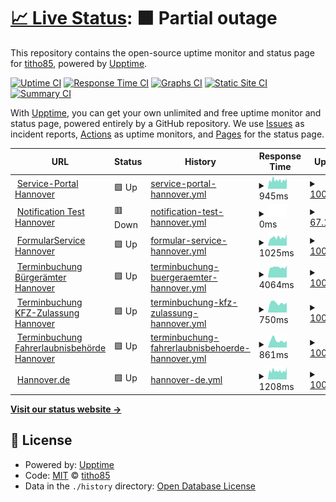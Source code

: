# [📈 Live Status](https://titho85.github.io/serviceportal-hannover-status): <!--live status--> **🟧 Partial outage**

This repository contains the open-source uptime monitor and status page for [titho85](https://titho85.github.io/serviceportal-hannover-status), powered by [Upptime](https://github.com/upptime/upptime).

[![Uptime CI](https://github.com/titho85/serviceportal-hannover-status/workflows/Uptime%20CI/badge.svg)](https://github.com/titho85/serviceportal-hannover-status/actions?query=workflow%3A%22Uptime+CI%22)
[![Response Time CI](https://github.com/titho85/serviceportal-hannover-status/workflows/Response%20Time%20CI/badge.svg)](https://github.com/titho85/serviceportal-hannover-status/actions?query=workflow%3A%22Response+Time+CI%22)
[![Graphs CI](https://github.com/titho85/serviceportal-hannover-status/workflows/Graphs%20CI/badge.svg)](https://github.com/titho85/serviceportal-hannover-status/actions?query=workflow%3A%22Graphs+CI%22)
[![Static Site CI](https://github.com/titho85/serviceportal-hannover-status/workflows/Static%20Site%20CI/badge.svg)](https://github.com/titho85/serviceportal-hannover-status/actions?query=workflow%3A%22Static+Site+CI%22)
[![Summary CI](https://github.com/titho85/serviceportal-hannover-status/workflows/Summary%20CI/badge.svg)](https://github.com/titho85/serviceportal-hannover-status/actions?query=workflow%3A%22Summary+CI%22)

With [Upptime](https://upptime.js.org), you can get your own unlimited and free uptime monitor and status page, powered entirely by a GitHub repository. We use [Issues](https://github.com/titho85/serviceportal-hannover-status/issues) as incident reports, [Actions](https://github.com/titho85/serviceportal-hannover-status/actions) as uptime monitors, and [Pages](https://titho85.github.io/serviceportal-hannover-status) for the status page.

<!--start: status pages-->
<!-- This summary is generated by Upptime (https://github.com/upptime/upptime) -->
<!-- Do not edit this manually, your changes will be overwritten -->
<!-- prettier-ignore -->
| URL | Status | History | Response Time | Uptime |
| --- | ------ | ------- | ------------- | ------ |
| <img alt="" src="https://serviceportal.hannover-stadt.de/favicon.ico" height="13"> [Service-Portal Hannover](https://serviceportal.hannover-stadt.de) | 🟩 Up | [service-portal-hannover.yml](https://github.com/titho85/serviceportal-hannover-status/commits/HEAD/history/service-portal-hannover.yml) | <details><summary><img alt="Response time graph" src="./graphs/service-portal-hannover/response-time-week.png" height="20"> 945ms</summary><br><a href="https://titho85.github.io/serviceportal-hannover-status/history/service-portal-hannover"><img alt="Response time 945" src="https://img.shields.io/endpoint?url=https%3A%2F%2Fraw.githubusercontent.com%2Ftitho85%2Fserviceportal-hannover-status%2FHEAD%2Fapi%2Fservice-portal-hannover%2Fresponse-time.json"></a><br><a href="https://titho85.github.io/serviceportal-hannover-status/history/service-portal-hannover"><img alt="24-hour response time 927" src="https://img.shields.io/endpoint?url=https%3A%2F%2Fraw.githubusercontent.com%2Ftitho85%2Fserviceportal-hannover-status%2FHEAD%2Fapi%2Fservice-portal-hannover%2Fresponse-time-day.json"></a><br><a href="https://titho85.github.io/serviceportal-hannover-status/history/service-portal-hannover"><img alt="7-day response time 945" src="https://img.shields.io/endpoint?url=https%3A%2F%2Fraw.githubusercontent.com%2Ftitho85%2Fserviceportal-hannover-status%2FHEAD%2Fapi%2Fservice-portal-hannover%2Fresponse-time-week.json"></a><br><a href="https://titho85.github.io/serviceportal-hannover-status/history/service-portal-hannover"><img alt="30-day response time 945" src="https://img.shields.io/endpoint?url=https%3A%2F%2Fraw.githubusercontent.com%2Ftitho85%2Fserviceportal-hannover-status%2FHEAD%2Fapi%2Fservice-portal-hannover%2Fresponse-time-month.json"></a><br><a href="https://titho85.github.io/serviceportal-hannover-status/history/service-portal-hannover"><img alt="1-year response time 945" src="https://img.shields.io/endpoint?url=https%3A%2F%2Fraw.githubusercontent.com%2Ftitho85%2Fserviceportal-hannover-status%2FHEAD%2Fapi%2Fservice-portal-hannover%2Fresponse-time-year.json"></a></details> | <details><summary><a href="https://titho85.github.io/serviceportal-hannover-status/history/service-portal-hannover">100.00%</a></summary><a href="https://titho85.github.io/serviceportal-hannover-status/history/service-portal-hannover"><img alt="All-time uptime 100.00%" src="https://img.shields.io/endpoint?url=https%3A%2F%2Fraw.githubusercontent.com%2Ftitho85%2Fserviceportal-hannover-status%2FHEAD%2Fapi%2Fservice-portal-hannover%2Fuptime.json"></a><br><a href="https://titho85.github.io/serviceportal-hannover-status/history/service-portal-hannover"><img alt="24-hour uptime 100.00%" src="https://img.shields.io/endpoint?url=https%3A%2F%2Fraw.githubusercontent.com%2Ftitho85%2Fserviceportal-hannover-status%2FHEAD%2Fapi%2Fservice-portal-hannover%2Fuptime-day.json"></a><br><a href="https://titho85.github.io/serviceportal-hannover-status/history/service-portal-hannover"><img alt="7-day uptime 100.00%" src="https://img.shields.io/endpoint?url=https%3A%2F%2Fraw.githubusercontent.com%2Ftitho85%2Fserviceportal-hannover-status%2FHEAD%2Fapi%2Fservice-portal-hannover%2Fuptime-week.json"></a><br><a href="https://titho85.github.io/serviceportal-hannover-status/history/service-portal-hannover"><img alt="30-day uptime 100.00%" src="https://img.shields.io/endpoint?url=https%3A%2F%2Fraw.githubusercontent.com%2Ftitho85%2Fserviceportal-hannover-status%2FHEAD%2Fapi%2Fservice-portal-hannover%2Fuptime-month.json"></a><br><a href="https://titho85.github.io/serviceportal-hannover-status/history/service-portal-hannover"><img alt="1-year uptime 100.00%" src="https://img.shields.io/endpoint?url=https%3A%2F%2Fraw.githubusercontent.com%2Ftitho85%2Fserviceportal-hannover-status%2FHEAD%2Fapi%2Fservice-portal-hannover%2Fuptime-year.json"></a></details>
| <img alt="" src="https://serviceportal.hannover-stadt.de/favicon.ico" height="13"> [Notification Test Hannover](https://serviceportal.hannover-stadt.de:8443) | 🟥 Down | [notification-test-hannover.yml](https://github.com/titho85/serviceportal-hannover-status/commits/HEAD/history/notification-test-hannover.yml) | <details><summary><img alt="Response time graph" src="./graphs/notification-test-hannover/response-time-week.png" height="20"> 0ms</summary><br><a href="https://titho85.github.io/serviceportal-hannover-status/history/notification-test-hannover"><img alt="Response time 0" src="https://img.shields.io/endpoint?url=https%3A%2F%2Fraw.githubusercontent.com%2Ftitho85%2Fserviceportal-hannover-status%2FHEAD%2Fapi%2Fnotification-test-hannover%2Fresponse-time.json"></a><br><a href="https://titho85.github.io/serviceportal-hannover-status/history/notification-test-hannover"><img alt="24-hour response time 0" src="https://img.shields.io/endpoint?url=https%3A%2F%2Fraw.githubusercontent.com%2Ftitho85%2Fserviceportal-hannover-status%2FHEAD%2Fapi%2Fnotification-test-hannover%2Fresponse-time-day.json"></a><br><a href="https://titho85.github.io/serviceportal-hannover-status/history/notification-test-hannover"><img alt="7-day response time 0" src="https://img.shields.io/endpoint?url=https%3A%2F%2Fraw.githubusercontent.com%2Ftitho85%2Fserviceportal-hannover-status%2FHEAD%2Fapi%2Fnotification-test-hannover%2Fresponse-time-week.json"></a><br><a href="https://titho85.github.io/serviceportal-hannover-status/history/notification-test-hannover"><img alt="30-day response time 0" src="https://img.shields.io/endpoint?url=https%3A%2F%2Fraw.githubusercontent.com%2Ftitho85%2Fserviceportal-hannover-status%2FHEAD%2Fapi%2Fnotification-test-hannover%2Fresponse-time-month.json"></a><br><a href="https://titho85.github.io/serviceportal-hannover-status/history/notification-test-hannover"><img alt="1-year response time 0" src="https://img.shields.io/endpoint?url=https%3A%2F%2Fraw.githubusercontent.com%2Ftitho85%2Fserviceportal-hannover-status%2FHEAD%2Fapi%2Fnotification-test-hannover%2Fresponse-time-year.json"></a></details> | <details><summary><a href="https://titho85.github.io/serviceportal-hannover-status/history/notification-test-hannover">67.10%</a></summary><a href="https://titho85.github.io/serviceportal-hannover-status/history/notification-test-hannover"><img alt="All-time uptime 67.10%" src="https://img.shields.io/endpoint?url=https%3A%2F%2Fraw.githubusercontent.com%2Ftitho85%2Fserviceportal-hannover-status%2FHEAD%2Fapi%2Fnotification-test-hannover%2Fuptime.json"></a><br><a href="https://titho85.github.io/serviceportal-hannover-status/history/notification-test-hannover"><img alt="24-hour uptime 67.10%" src="https://img.shields.io/endpoint?url=https%3A%2F%2Fraw.githubusercontent.com%2Ftitho85%2Fserviceportal-hannover-status%2FHEAD%2Fapi%2Fnotification-test-hannover%2Fuptime-day.json"></a><br><a href="https://titho85.github.io/serviceportal-hannover-status/history/notification-test-hannover"><img alt="7-day uptime 67.10%" src="https://img.shields.io/endpoint?url=https%3A%2F%2Fraw.githubusercontent.com%2Ftitho85%2Fserviceportal-hannover-status%2FHEAD%2Fapi%2Fnotification-test-hannover%2Fuptime-week.json"></a><br><a href="https://titho85.github.io/serviceportal-hannover-status/history/notification-test-hannover"><img alt="30-day uptime 67.10%" src="https://img.shields.io/endpoint?url=https%3A%2F%2Fraw.githubusercontent.com%2Ftitho85%2Fserviceportal-hannover-status%2FHEAD%2Fapi%2Fnotification-test-hannover%2Fuptime-month.json"></a><br><a href="https://titho85.github.io/serviceportal-hannover-status/history/notification-test-hannover"><img alt="1-year uptime 67.10%" src="https://img.shields.io/endpoint?url=https%3A%2F%2Fraw.githubusercontent.com%2Ftitho85%2Fserviceportal-hannover-status%2FHEAD%2Fapi%2Fnotification-test-hannover%2Fuptime-year.json"></a></details>
| <img alt="" src="https://serviceportal.hannover-stadt.de/favicon.ico" height="13"> [FormularService Hannover](https://forms.hannover-stadt.de/intelliform/forms/lhh_ozg/index) | 🟩 Up | [formular-service-hannover.yml](https://github.com/titho85/serviceportal-hannover-status/commits/HEAD/history/formular-service-hannover.yml) | <details><summary><img alt="Response time graph" src="./graphs/formular-service-hannover/response-time-week.png" height="20"> 1025ms</summary><br><a href="https://titho85.github.io/serviceportal-hannover-status/history/formular-service-hannover"><img alt="Response time 1025" src="https://img.shields.io/endpoint?url=https%3A%2F%2Fraw.githubusercontent.com%2Ftitho85%2Fserviceportal-hannover-status%2FHEAD%2Fapi%2Fformular-service-hannover%2Fresponse-time.json"></a><br><a href="https://titho85.github.io/serviceportal-hannover-status/history/formular-service-hannover"><img alt="24-hour response time 1025" src="https://img.shields.io/endpoint?url=https%3A%2F%2Fraw.githubusercontent.com%2Ftitho85%2Fserviceportal-hannover-status%2FHEAD%2Fapi%2Fformular-service-hannover%2Fresponse-time-day.json"></a><br><a href="https://titho85.github.io/serviceportal-hannover-status/history/formular-service-hannover"><img alt="7-day response time 1025" src="https://img.shields.io/endpoint?url=https%3A%2F%2Fraw.githubusercontent.com%2Ftitho85%2Fserviceportal-hannover-status%2FHEAD%2Fapi%2Fformular-service-hannover%2Fresponse-time-week.json"></a><br><a href="https://titho85.github.io/serviceportal-hannover-status/history/formular-service-hannover"><img alt="30-day response time 1025" src="https://img.shields.io/endpoint?url=https%3A%2F%2Fraw.githubusercontent.com%2Ftitho85%2Fserviceportal-hannover-status%2FHEAD%2Fapi%2Fformular-service-hannover%2Fresponse-time-month.json"></a><br><a href="https://titho85.github.io/serviceportal-hannover-status/history/formular-service-hannover"><img alt="1-year response time 1025" src="https://img.shields.io/endpoint?url=https%3A%2F%2Fraw.githubusercontent.com%2Ftitho85%2Fserviceportal-hannover-status%2FHEAD%2Fapi%2Fformular-service-hannover%2Fresponse-time-year.json"></a></details> | <details><summary><a href="https://titho85.github.io/serviceportal-hannover-status/history/formular-service-hannover">100.00%</a></summary><a href="https://titho85.github.io/serviceportal-hannover-status/history/formular-service-hannover"><img alt="All-time uptime 100.00%" src="https://img.shields.io/endpoint?url=https%3A%2F%2Fraw.githubusercontent.com%2Ftitho85%2Fserviceportal-hannover-status%2FHEAD%2Fapi%2Fformular-service-hannover%2Fuptime.json"></a><br><a href="https://titho85.github.io/serviceportal-hannover-status/history/formular-service-hannover"><img alt="24-hour uptime 100.00%" src="https://img.shields.io/endpoint?url=https%3A%2F%2Fraw.githubusercontent.com%2Ftitho85%2Fserviceportal-hannover-status%2FHEAD%2Fapi%2Fformular-service-hannover%2Fuptime-day.json"></a><br><a href="https://titho85.github.io/serviceportal-hannover-status/history/formular-service-hannover"><img alt="7-day uptime 100.00%" src="https://img.shields.io/endpoint?url=https%3A%2F%2Fraw.githubusercontent.com%2Ftitho85%2Fserviceportal-hannover-status%2FHEAD%2Fapi%2Fformular-service-hannover%2Fuptime-week.json"></a><br><a href="https://titho85.github.io/serviceportal-hannover-status/history/formular-service-hannover"><img alt="30-day uptime 100.00%" src="https://img.shields.io/endpoint?url=https%3A%2F%2Fraw.githubusercontent.com%2Ftitho85%2Fserviceportal-hannover-status%2FHEAD%2Fapi%2Fformular-service-hannover%2Fuptime-month.json"></a><br><a href="https://titho85.github.io/serviceportal-hannover-status/history/formular-service-hannover"><img alt="1-year uptime 100.00%" src="https://img.shields.io/endpoint?url=https%3A%2F%2Fraw.githubusercontent.com%2Ftitho85%2Fserviceportal-hannover-status%2FHEAD%2Fapi%2Fformular-service-hannover%2Fuptime-year.json"></a></details>
| <img alt="" src="https://serviceportal.hannover-stadt.de/favicon.ico" height="13"> [Terminbuchung Bürgerämter Hannover](https://termin.hannover-stadt.de/buergeramt) | 🟩 Up | [terminbuchung-buergeraemter-hannover.yml](https://github.com/titho85/serviceportal-hannover-status/commits/HEAD/history/terminbuchung-buergeraemter-hannover.yml) | <details><summary><img alt="Response time graph" src="./graphs/terminbuchung-buergeraemter-hannover/response-time-week.png" height="20"> 4064ms</summary><br><a href="https://titho85.github.io/serviceportal-hannover-status/history/terminbuchung-buergeraemter-hannover"><img alt="Response time 4064" src="https://img.shields.io/endpoint?url=https%3A%2F%2Fraw.githubusercontent.com%2Ftitho85%2Fserviceportal-hannover-status%2FHEAD%2Fapi%2Fterminbuchung-buergeraemter-hannover%2Fresponse-time.json"></a><br><a href="https://titho85.github.io/serviceportal-hannover-status/history/terminbuchung-buergeraemter-hannover"><img alt="24-hour response time 4064" src="https://img.shields.io/endpoint?url=https%3A%2F%2Fraw.githubusercontent.com%2Ftitho85%2Fserviceportal-hannover-status%2FHEAD%2Fapi%2Fterminbuchung-buergeraemter-hannover%2Fresponse-time-day.json"></a><br><a href="https://titho85.github.io/serviceportal-hannover-status/history/terminbuchung-buergeraemter-hannover"><img alt="7-day response time 4064" src="https://img.shields.io/endpoint?url=https%3A%2F%2Fraw.githubusercontent.com%2Ftitho85%2Fserviceportal-hannover-status%2FHEAD%2Fapi%2Fterminbuchung-buergeraemter-hannover%2Fresponse-time-week.json"></a><br><a href="https://titho85.github.io/serviceportal-hannover-status/history/terminbuchung-buergeraemter-hannover"><img alt="30-day response time 4064" src="https://img.shields.io/endpoint?url=https%3A%2F%2Fraw.githubusercontent.com%2Ftitho85%2Fserviceportal-hannover-status%2FHEAD%2Fapi%2Fterminbuchung-buergeraemter-hannover%2Fresponse-time-month.json"></a><br><a href="https://titho85.github.io/serviceportal-hannover-status/history/terminbuchung-buergeraemter-hannover"><img alt="1-year response time 4064" src="https://img.shields.io/endpoint?url=https%3A%2F%2Fraw.githubusercontent.com%2Ftitho85%2Fserviceportal-hannover-status%2FHEAD%2Fapi%2Fterminbuchung-buergeraemter-hannover%2Fresponse-time-year.json"></a></details> | <details><summary><a href="https://titho85.github.io/serviceportal-hannover-status/history/terminbuchung-buergeraemter-hannover">100.00%</a></summary><a href="https://titho85.github.io/serviceportal-hannover-status/history/terminbuchung-buergeraemter-hannover"><img alt="All-time uptime 100.00%" src="https://img.shields.io/endpoint?url=https%3A%2F%2Fraw.githubusercontent.com%2Ftitho85%2Fserviceportal-hannover-status%2FHEAD%2Fapi%2Fterminbuchung-buergeraemter-hannover%2Fuptime.json"></a><br><a href="https://titho85.github.io/serviceportal-hannover-status/history/terminbuchung-buergeraemter-hannover"><img alt="24-hour uptime 100.00%" src="https://img.shields.io/endpoint?url=https%3A%2F%2Fraw.githubusercontent.com%2Ftitho85%2Fserviceportal-hannover-status%2FHEAD%2Fapi%2Fterminbuchung-buergeraemter-hannover%2Fuptime-day.json"></a><br><a href="https://titho85.github.io/serviceportal-hannover-status/history/terminbuchung-buergeraemter-hannover"><img alt="7-day uptime 100.00%" src="https://img.shields.io/endpoint?url=https%3A%2F%2Fraw.githubusercontent.com%2Ftitho85%2Fserviceportal-hannover-status%2FHEAD%2Fapi%2Fterminbuchung-buergeraemter-hannover%2Fuptime-week.json"></a><br><a href="https://titho85.github.io/serviceportal-hannover-status/history/terminbuchung-buergeraemter-hannover"><img alt="30-day uptime 100.00%" src="https://img.shields.io/endpoint?url=https%3A%2F%2Fraw.githubusercontent.com%2Ftitho85%2Fserviceportal-hannover-status%2FHEAD%2Fapi%2Fterminbuchung-buergeraemter-hannover%2Fuptime-month.json"></a><br><a href="https://titho85.github.io/serviceportal-hannover-status/history/terminbuchung-buergeraemter-hannover"><img alt="1-year uptime 100.00%" src="https://img.shields.io/endpoint?url=https%3A%2F%2Fraw.githubusercontent.com%2Ftitho85%2Fserviceportal-hannover-status%2FHEAD%2Fapi%2Fterminbuchung-buergeraemter-hannover%2Fuptime-year.json"></a></details>
| <img alt="" src="https://serviceportal.hannover-stadt.de/favicon.ico" height="13"> [Terminbuchung KFZ-Zulassung Hannover](https://termin.hannover-stadt.de/kfz) | 🟩 Up | [terminbuchung-kfz-zulassung-hannover.yml](https://github.com/titho85/serviceportal-hannover-status/commits/HEAD/history/terminbuchung-kfz-zulassung-hannover.yml) | <details><summary><img alt="Response time graph" src="./graphs/terminbuchung-kfz-zulassung-hannover/response-time-week.png" height="20"> 750ms</summary><br><a href="https://titho85.github.io/serviceportal-hannover-status/history/terminbuchung-kfz-zulassung-hannover"><img alt="Response time 750" src="https://img.shields.io/endpoint?url=https%3A%2F%2Fraw.githubusercontent.com%2Ftitho85%2Fserviceportal-hannover-status%2FHEAD%2Fapi%2Fterminbuchung-kfz-zulassung-hannover%2Fresponse-time.json"></a><br><a href="https://titho85.github.io/serviceportal-hannover-status/history/terminbuchung-kfz-zulassung-hannover"><img alt="24-hour response time 750" src="https://img.shields.io/endpoint?url=https%3A%2F%2Fraw.githubusercontent.com%2Ftitho85%2Fserviceportal-hannover-status%2FHEAD%2Fapi%2Fterminbuchung-kfz-zulassung-hannover%2Fresponse-time-day.json"></a><br><a href="https://titho85.github.io/serviceportal-hannover-status/history/terminbuchung-kfz-zulassung-hannover"><img alt="7-day response time 750" src="https://img.shields.io/endpoint?url=https%3A%2F%2Fraw.githubusercontent.com%2Ftitho85%2Fserviceportal-hannover-status%2FHEAD%2Fapi%2Fterminbuchung-kfz-zulassung-hannover%2Fresponse-time-week.json"></a><br><a href="https://titho85.github.io/serviceportal-hannover-status/history/terminbuchung-kfz-zulassung-hannover"><img alt="30-day response time 750" src="https://img.shields.io/endpoint?url=https%3A%2F%2Fraw.githubusercontent.com%2Ftitho85%2Fserviceportal-hannover-status%2FHEAD%2Fapi%2Fterminbuchung-kfz-zulassung-hannover%2Fresponse-time-month.json"></a><br><a href="https://titho85.github.io/serviceportal-hannover-status/history/terminbuchung-kfz-zulassung-hannover"><img alt="1-year response time 750" src="https://img.shields.io/endpoint?url=https%3A%2F%2Fraw.githubusercontent.com%2Ftitho85%2Fserviceportal-hannover-status%2FHEAD%2Fapi%2Fterminbuchung-kfz-zulassung-hannover%2Fresponse-time-year.json"></a></details> | <details><summary><a href="https://titho85.github.io/serviceportal-hannover-status/history/terminbuchung-kfz-zulassung-hannover">100.00%</a></summary><a href="https://titho85.github.io/serviceportal-hannover-status/history/terminbuchung-kfz-zulassung-hannover"><img alt="All-time uptime 100.00%" src="https://img.shields.io/endpoint?url=https%3A%2F%2Fraw.githubusercontent.com%2Ftitho85%2Fserviceportal-hannover-status%2FHEAD%2Fapi%2Fterminbuchung-kfz-zulassung-hannover%2Fuptime.json"></a><br><a href="https://titho85.github.io/serviceportal-hannover-status/history/terminbuchung-kfz-zulassung-hannover"><img alt="24-hour uptime 100.00%" src="https://img.shields.io/endpoint?url=https%3A%2F%2Fraw.githubusercontent.com%2Ftitho85%2Fserviceportal-hannover-status%2FHEAD%2Fapi%2Fterminbuchung-kfz-zulassung-hannover%2Fuptime-day.json"></a><br><a href="https://titho85.github.io/serviceportal-hannover-status/history/terminbuchung-kfz-zulassung-hannover"><img alt="7-day uptime 100.00%" src="https://img.shields.io/endpoint?url=https%3A%2F%2Fraw.githubusercontent.com%2Ftitho85%2Fserviceportal-hannover-status%2FHEAD%2Fapi%2Fterminbuchung-kfz-zulassung-hannover%2Fuptime-week.json"></a><br><a href="https://titho85.github.io/serviceportal-hannover-status/history/terminbuchung-kfz-zulassung-hannover"><img alt="30-day uptime 100.00%" src="https://img.shields.io/endpoint?url=https%3A%2F%2Fraw.githubusercontent.com%2Ftitho85%2Fserviceportal-hannover-status%2FHEAD%2Fapi%2Fterminbuchung-kfz-zulassung-hannover%2Fuptime-month.json"></a><br><a href="https://titho85.github.io/serviceportal-hannover-status/history/terminbuchung-kfz-zulassung-hannover"><img alt="1-year uptime 100.00%" src="https://img.shields.io/endpoint?url=https%3A%2F%2Fraw.githubusercontent.com%2Ftitho85%2Fserviceportal-hannover-status%2FHEAD%2Fapi%2Fterminbuchung-kfz-zulassung-hannover%2Fuptime-year.json"></a></details>
| <img alt="" src="https://serviceportal.hannover-stadt.de/favicon.ico" height="13"> [Terminbuchung Fahrerlaubnisbehörde Hannover](https://termin.hannover-stadt.de/fahrerlaubnis) | 🟩 Up | [terminbuchung-fahrerlaubnisbehoerde-hannover.yml](https://github.com/titho85/serviceportal-hannover-status/commits/HEAD/history/terminbuchung-fahrerlaubnisbehoerde-hannover.yml) | <details><summary><img alt="Response time graph" src="./graphs/terminbuchung-fahrerlaubnisbehoerde-hannover/response-time-week.png" height="20"> 861ms</summary><br><a href="https://titho85.github.io/serviceportal-hannover-status/history/terminbuchung-fahrerlaubnisbehoerde-hannover"><img alt="Response time 861" src="https://img.shields.io/endpoint?url=https%3A%2F%2Fraw.githubusercontent.com%2Ftitho85%2Fserviceportal-hannover-status%2FHEAD%2Fapi%2Fterminbuchung-fahrerlaubnisbehoerde-hannover%2Fresponse-time.json"></a><br><a href="https://titho85.github.io/serviceportal-hannover-status/history/terminbuchung-fahrerlaubnisbehoerde-hannover"><img alt="24-hour response time 861" src="https://img.shields.io/endpoint?url=https%3A%2F%2Fraw.githubusercontent.com%2Ftitho85%2Fserviceportal-hannover-status%2FHEAD%2Fapi%2Fterminbuchung-fahrerlaubnisbehoerde-hannover%2Fresponse-time-day.json"></a><br><a href="https://titho85.github.io/serviceportal-hannover-status/history/terminbuchung-fahrerlaubnisbehoerde-hannover"><img alt="7-day response time 861" src="https://img.shields.io/endpoint?url=https%3A%2F%2Fraw.githubusercontent.com%2Ftitho85%2Fserviceportal-hannover-status%2FHEAD%2Fapi%2Fterminbuchung-fahrerlaubnisbehoerde-hannover%2Fresponse-time-week.json"></a><br><a href="https://titho85.github.io/serviceportal-hannover-status/history/terminbuchung-fahrerlaubnisbehoerde-hannover"><img alt="30-day response time 861" src="https://img.shields.io/endpoint?url=https%3A%2F%2Fraw.githubusercontent.com%2Ftitho85%2Fserviceportal-hannover-status%2FHEAD%2Fapi%2Fterminbuchung-fahrerlaubnisbehoerde-hannover%2Fresponse-time-month.json"></a><br><a href="https://titho85.github.io/serviceportal-hannover-status/history/terminbuchung-fahrerlaubnisbehoerde-hannover"><img alt="1-year response time 861" src="https://img.shields.io/endpoint?url=https%3A%2F%2Fraw.githubusercontent.com%2Ftitho85%2Fserviceportal-hannover-status%2FHEAD%2Fapi%2Fterminbuchung-fahrerlaubnisbehoerde-hannover%2Fresponse-time-year.json"></a></details> | <details><summary><a href="https://titho85.github.io/serviceportal-hannover-status/history/terminbuchung-fahrerlaubnisbehoerde-hannover">100.00%</a></summary><a href="https://titho85.github.io/serviceportal-hannover-status/history/terminbuchung-fahrerlaubnisbehoerde-hannover"><img alt="All-time uptime 100.00%" src="https://img.shields.io/endpoint?url=https%3A%2F%2Fraw.githubusercontent.com%2Ftitho85%2Fserviceportal-hannover-status%2FHEAD%2Fapi%2Fterminbuchung-fahrerlaubnisbehoerde-hannover%2Fuptime.json"></a><br><a href="https://titho85.github.io/serviceportal-hannover-status/history/terminbuchung-fahrerlaubnisbehoerde-hannover"><img alt="24-hour uptime 100.00%" src="https://img.shields.io/endpoint?url=https%3A%2F%2Fraw.githubusercontent.com%2Ftitho85%2Fserviceportal-hannover-status%2FHEAD%2Fapi%2Fterminbuchung-fahrerlaubnisbehoerde-hannover%2Fuptime-day.json"></a><br><a href="https://titho85.github.io/serviceportal-hannover-status/history/terminbuchung-fahrerlaubnisbehoerde-hannover"><img alt="7-day uptime 100.00%" src="https://img.shields.io/endpoint?url=https%3A%2F%2Fraw.githubusercontent.com%2Ftitho85%2Fserviceportal-hannover-status%2FHEAD%2Fapi%2Fterminbuchung-fahrerlaubnisbehoerde-hannover%2Fuptime-week.json"></a><br><a href="https://titho85.github.io/serviceportal-hannover-status/history/terminbuchung-fahrerlaubnisbehoerde-hannover"><img alt="30-day uptime 100.00%" src="https://img.shields.io/endpoint?url=https%3A%2F%2Fraw.githubusercontent.com%2Ftitho85%2Fserviceportal-hannover-status%2FHEAD%2Fapi%2Fterminbuchung-fahrerlaubnisbehoerde-hannover%2Fuptime-month.json"></a><br><a href="https://titho85.github.io/serviceportal-hannover-status/history/terminbuchung-fahrerlaubnisbehoerde-hannover"><img alt="1-year uptime 100.00%" src="https://img.shields.io/endpoint?url=https%3A%2F%2Fraw.githubusercontent.com%2Ftitho85%2Fserviceportal-hannover-status%2FHEAD%2Fapi%2Fterminbuchung-fahrerlaubnisbehoerde-hannover%2Fuptime-year.json"></a></details>
| <img alt="" src="https://icons.duckduckgo.com/ip3/www.hannover.de.ico" height="13"> [Hannover.de](https://www.hannover.de) | 🟩 Up | [hannover-de.yml](https://github.com/titho85/serviceportal-hannover-status/commits/HEAD/history/hannover-de.yml) | <details><summary><img alt="Response time graph" src="./graphs/hannover-de/response-time-week.png" height="20"> 1208ms</summary><br><a href="https://titho85.github.io/serviceportal-hannover-status/history/hannover-de"><img alt="Response time 1208" src="https://img.shields.io/endpoint?url=https%3A%2F%2Fraw.githubusercontent.com%2Ftitho85%2Fserviceportal-hannover-status%2FHEAD%2Fapi%2Fhannover-de%2Fresponse-time.json"></a><br><a href="https://titho85.github.io/serviceportal-hannover-status/history/hannover-de"><img alt="24-hour response time 1189" src="https://img.shields.io/endpoint?url=https%3A%2F%2Fraw.githubusercontent.com%2Ftitho85%2Fserviceportal-hannover-status%2FHEAD%2Fapi%2Fhannover-de%2Fresponse-time-day.json"></a><br><a href="https://titho85.github.io/serviceportal-hannover-status/history/hannover-de"><img alt="7-day response time 1208" src="https://img.shields.io/endpoint?url=https%3A%2F%2Fraw.githubusercontent.com%2Ftitho85%2Fserviceportal-hannover-status%2FHEAD%2Fapi%2Fhannover-de%2Fresponse-time-week.json"></a><br><a href="https://titho85.github.io/serviceportal-hannover-status/history/hannover-de"><img alt="30-day response time 1208" src="https://img.shields.io/endpoint?url=https%3A%2F%2Fraw.githubusercontent.com%2Ftitho85%2Fserviceportal-hannover-status%2FHEAD%2Fapi%2Fhannover-de%2Fresponse-time-month.json"></a><br><a href="https://titho85.github.io/serviceportal-hannover-status/history/hannover-de"><img alt="1-year response time 1208" src="https://img.shields.io/endpoint?url=https%3A%2F%2Fraw.githubusercontent.com%2Ftitho85%2Fserviceportal-hannover-status%2FHEAD%2Fapi%2Fhannover-de%2Fresponse-time-year.json"></a></details> | <details><summary><a href="https://titho85.github.io/serviceportal-hannover-status/history/hannover-de">100.00%</a></summary><a href="https://titho85.github.io/serviceportal-hannover-status/history/hannover-de"><img alt="All-time uptime 100.00%" src="https://img.shields.io/endpoint?url=https%3A%2F%2Fraw.githubusercontent.com%2Ftitho85%2Fserviceportal-hannover-status%2FHEAD%2Fapi%2Fhannover-de%2Fuptime.json"></a><br><a href="https://titho85.github.io/serviceportal-hannover-status/history/hannover-de"><img alt="24-hour uptime 100.00%" src="https://img.shields.io/endpoint?url=https%3A%2F%2Fraw.githubusercontent.com%2Ftitho85%2Fserviceportal-hannover-status%2FHEAD%2Fapi%2Fhannover-de%2Fuptime-day.json"></a><br><a href="https://titho85.github.io/serviceportal-hannover-status/history/hannover-de"><img alt="7-day uptime 100.00%" src="https://img.shields.io/endpoint?url=https%3A%2F%2Fraw.githubusercontent.com%2Ftitho85%2Fserviceportal-hannover-status%2FHEAD%2Fapi%2Fhannover-de%2Fuptime-week.json"></a><br><a href="https://titho85.github.io/serviceportal-hannover-status/history/hannover-de"><img alt="30-day uptime 100.00%" src="https://img.shields.io/endpoint?url=https%3A%2F%2Fraw.githubusercontent.com%2Ftitho85%2Fserviceportal-hannover-status%2FHEAD%2Fapi%2Fhannover-de%2Fuptime-month.json"></a><br><a href="https://titho85.github.io/serviceportal-hannover-status/history/hannover-de"><img alt="1-year uptime 100.00%" src="https://img.shields.io/endpoint?url=https%3A%2F%2Fraw.githubusercontent.com%2Ftitho85%2Fserviceportal-hannover-status%2FHEAD%2Fapi%2Fhannover-de%2Fuptime-year.json"></a></details>

<!--end: status pages-->

[**Visit our status website →**](https://titho85.github.io/serviceportal-hannover-status)

## 📄 License

- Powered by: [Upptime](https://github.com/upptime/upptime)
- Code: [MIT](./LICENSE) © [titho85](https://titho85.github.io/serviceportal-hannover-status)
- Data in the `./history` directory: [Open Database License](https://opendatacommons.org/licenses/odbl/1-0/)
